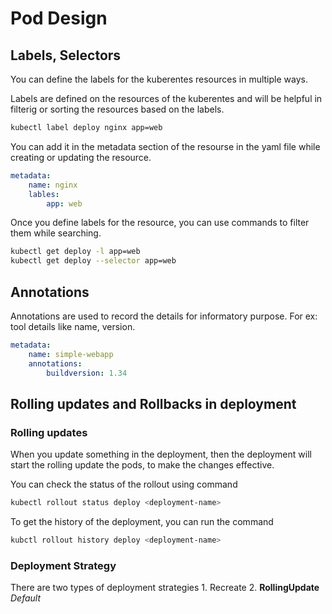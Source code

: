 # Pod Design

## Labels, Selectors

You can define the labels for the kuberentes resources in multiple ways.

Labels are defined on the resources of the kuberentes and will be helpful in filterig or sorting the resources based on the labels.

```bash
kubectl label deploy nginx app=web
```

You can add it in the metadata section of the resourse in the yaml file while creating or updating the resource.

```yaml
metadata:
    name: nginx
    lables:
        app: web
```

Once you define labels for the resource, you can use commands to filter them while searching. 

```bash
kubectl get deploy -l app=web
kubectl get deploy --selector app=web
```

## Annotations

Annotations are used to record the details for informatory purpose. For ex: tool details like name, version.

```yaml
metadata:
    name: simple-webapp
    annotations: 
        buildversion: 1.34
```
## Rolling updates and Rollbacks in deployment

### Rolling updates

When you update something in the deployment, then the deployment will start the rolling update the pods, to make the changes effective. 

You can check the status of the rollout using command

```bash
kubectl rollout status deploy <deployment-name>
```

To get the history of the deployment, you can run the command

```bash
kubctl rollout history deploy <deployment-name>
```

### Deployment Strategy

There are two types of deployment strategies
    1. Recreate
    2. **RollingUpdate** *Default*


